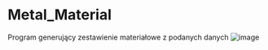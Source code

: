 # Metal_Material
Program generujący zestawienie materiałowe z podanych danych 
![image](https://github.com/SetsunaF00/Metal_Material/assets/83356069/314a270e-00c6-47ce-a4c2-21fce6f3ab96)
